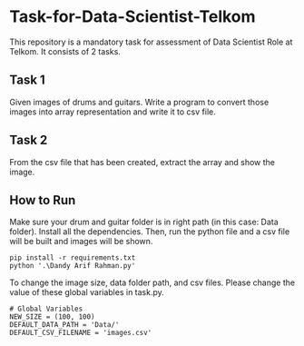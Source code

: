 # Task-for-Data-Scientist-Telkom
This repository is a mandatory task for assessment of Data Scientist Role at Telkom. It consists of 2 tasks.

## Task 1
Given images of drums and guitars. Write a program to convert those images into array representation and write it to csv file.

## Task 2
From the csv file that has been created, extract the array and show the image.

## How to Run
Make sure your drum and guitar folder is in right path (in this case: Data folder). Install all the dependencies. Then, run the python file and a csv file will be built and images will be shown. 
```
pip install -r requirements.txt
python '.\Dandy Arif Rahman.py'
```

To change the image size, data folder path, and csv files. Please change the value of these global variables in task.py.
```
# Global Variables
NEW_SIZE = (100, 100)
DEFAULT_DATA_PATH = 'Data/'
DEFAULT_CSV_FILENAME = 'images.csv'
```
